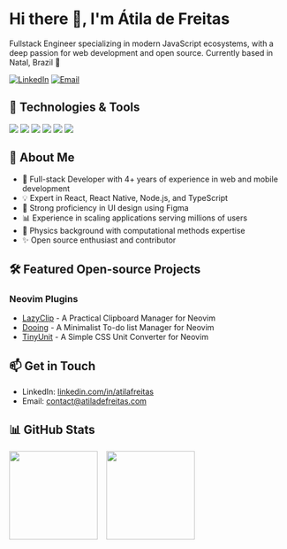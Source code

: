 # Hi there 👋, I'm Átila de Freitas

Fullstack Engineer specializing in modern JavaScript ecosystems, with a deep passion for web development and open source. Currently based in Natal, Brazil 🌴

[![LinkedIn](https://img.shields.io/badge/-LinkedIn-0077B5?style=flat-square&logo=linkedin&logoColor=white)](https://linkedin.com/in/atilafreitas)
[![Email](https://img.shields.io/badge/-Email-EEEEEE?style=flat-square&logo=proton&logoColor=purple)](mailto:contact@atiladefreitas.com)
<!-- [![Download CV](https://img.shields.io/badge/-Download%20CV-333333?style=flat-square&logo=readthedocs&logoColor=white)](https://www.atiladefreitas.com/cv.pdf) -->

## 🔧 Technologies & Tools

![](https://img.shields.io/badge/-JavaScript-F7DF1E?style=flat-square&logo=javascript&logoColor=black)
![](https://img.shields.io/badge/-TypeScript-3178C6?style=flat-square&logo=typescript&logoColor=white)
![](https://img.shields.io/badge/-React-61DAFB?style=flat-square&logo=react&logoColor=black)
![](https://img.shields.io/badge/-Node.js-339933?style=flat-square&logo=node.js&logoColor=white)
![](https://img.shields.io/badge/-MongoDB-47A248?style=flat-square&logo=mongodb&logoColor=white)
![](https://img.shields.io/badge/-Docker-2496ED?style=flat-square&logo=docker&logoColor=white)

## 🚀 About Me

- 🔭 Full-stack Developer with 4+ years of experience in web and mobile development
- 💡 Expert in React, React Native, Node.js, and TypeScript
- 🎨 Strong proficiency in UI design using Figma
- 📊 Experience in scaling applications serving millions of users
- 🌱 Physics background with computational methods expertise
- ✨ Open source enthusiast and contributor

## 🛠️ Featured Open-source Projects

### Neovim Plugins
- [LazyClip](https://github.com/atiladefreitas/lazyclip) - A Practical Clipboard Manager for Neovim
- [Dooing](https://github.com/atiladefreitas/dooing) - A Minimalist To-do list Manager for Neovim
- [TinyUnit](https://github.com/atiladefreitas/tinyunit) - A Simple CSS Unit Converter for Neovim

## 📫 Get in Touch

- LinkedIn: [linkedin.com/in/atilafreitas](https://linkedin.com/in/atilafreitas)
- Email: contact@atiladefreitas.com

## 📊 GitHub Stats

<p>
<a ref="https://github.com/atiladefreitas"> 
<img height="160" src="https://github-readme-stats-git-masterrstaa-rickstaa.vercel.app/api?username=atiladefreitas&count_private=true&show_icons=true&theme=tokyonight"/>
&nbsp;&nbsp;
<img height="160" src="https://github-readme-stats-git-masterrstaa-rickstaa.vercel.app/api/top-langs/?username=atiladefreitas&layout=compact&langs_count=16&theme=tokyonight"/>
</a>
</p>
